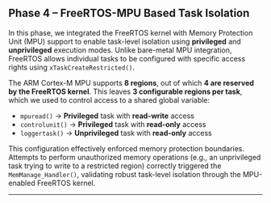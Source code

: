 ## Phase 4 – FreeRTOS-MPU Based Task Isolation

In this phase, we integrated the FreeRTOS kernel with Memory Protection Unit (MPU) support to enable task-level isolation using **privileged** and **unprivileged** execution modes. Unlike bare-metal MPU integration, FreeRTOS allows individual tasks to be configured with specific access rights using `xTaskCreateRestricted()`.

The ARM Cortex-M MPU supports **8 regions**, out of which **4 are reserved by the FreeRTOS kernel**. This leaves **3 configurable regions per task**, which we used to control access to a shared global variable:

- `mpuread()` → **Privileged** task with **read-write** access  
- `controlunit()` → **Privileged** task with **read-only** access  
- `loggertask()` → **Unprivileged** task with **read-only** access

This configuration effectively enforced memory protection boundaries. Attempts to perform unauthorized memory operations (e.g., an unprivileged task trying to write to a restricted region) correctly triggered the `MemManage_Handler()`, validating robust task-level isolation through the MPU-enabled FreeRTOS kernel.
****
